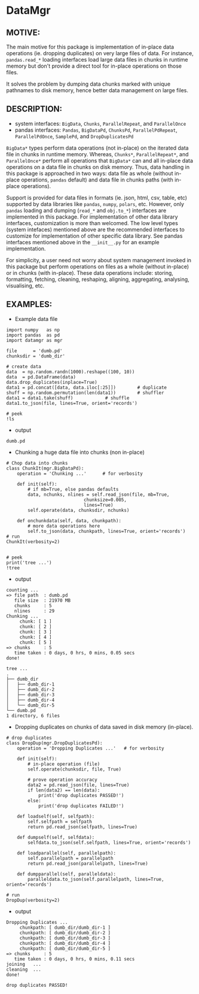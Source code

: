 # DataMgr

MOTIVE:
------
The main motive for this package is implementation of in-place data operations (ie. dropping duplicates) on very large files of data. For instance, ```pandas.read_*``` loading interfaces load large data files in chunks in runtime memory but don't provide a direct tool for in-place operations on those files.

It solves the problem by dumping data chunks marked with unique pathnames to disk memory, hence better data management on large files.


DESCRIPTION:
-----------
+ system interfaces: ```BigData```, ```Chunks```, ```ParallelRepeat```, and ```ParallelOnce```
+ pandas interfaces: ```Pandas```, ```BigDataPd```, ```ChunksPd```, ```ParallelPdRepeat```, ```ParallelPdOnce```, ```SamplePd```, and ```DropDuplicatesPd```

```BigData*``` types perform data operations (not in-place) on the iterated data file in chunks in runtime memory. Whereas, ```Chunks*```, ```ParallelRepeat*```, and ```ParallelOnce*``` perform all operations that ```BigData*``` can and all in-place data operations on a data file in chunks on disk memory. Thus, data handling in this package is approached in two ways: data file as whole (without in-place operations, ```pandas``` default) and data file in chunks paths (with in-place operations).

Support is provided for data files in formats (ie. json, html, csv, table, etc) supported by data libraries like ```pandas```, ```numpy```, ```polars```, etc. However, only ```pandas``` loading and dumping (```read_*``` and ```obj.to_*```) interfaces are implemented in this package. For implementation of other data library interfaces, customization is more than welcomed. The low level types (system intefaces) mentioned above are the recommended interfaces to customize for implementation of other specific data library. See pandas interfaces mentioned above in the ```__init__.py``` for an example implementation.

For simplicity, a user need not worry about system management invoked in this package but perform operations on files as a whole (without in-place) or in chunks (with in-place). These data operations include: storing, formatting, fetching, cleaning, reshaping, aligning, aggregating, analysing, visualising, etc. 


EXAMPLES:
--------
- Example data file 

```
import numpy   as np
import pandas  as pd
import datamgr as mgr

file      = 'dumb.pd'
chunksdir = 'dumb_dir'

# create data
data  = np.random.randn(1000).reshape((100, 10))
data  = pd.DataFrame(data)
data.drop_duplicates(inplace=True)
data1 = pd.concat([data, data.iloc[:25]])        # duplicate
shuff = np.random.permutation(len(data1))        # shuffler
data1 = data1.take(shuff)			 # shuffle
data1.to_json(file, lines=True, orient='records')

# peek
!ls
```

- output

```
dumb.pd

```


- Chunking a huge data file into chunks (non in-place)

```
# Chop data into chunks
class ChunkIt(mgr.BigDataPd):
    operation = 'Chunking ...' 		# for verbosity
    
    def init(self):
        # if mb=True, else pandas defaults
        data, nchunks, nlines = self.read_json(file, mb=True, 
						     chunksize=0.005, 
						     lines=True)
        self.operate(data, chunksdir, nchunks)
	
    def onchunkdata(self, data, chunkpath):
        # more data operations here
        self.to_json(data, chunkpath, lines=True, orient='records')
# run
ChunkIt(verbosity=2)


# peek
print('tree ...')
!tree

```

- output

```
counting ...
=> file path  : dumb.pd
   file size  : 21970 MB
   chunks     : 5
   nlines     : 29
Chunking ...
	 chunk: [ 1 ]
	 chunk: [ 2 ]
	 chunk: [ 3 ]
	 chunk: [ 4 ]
	 chunk: [ 5 ]
=> chunks     : 5
   time taken : 0 days, 0 hrs, 0 mins, 0.05 secs
done!

tree ...
.
├── dumb_dir
│   ├── dumb_dir-1
│   ├── dumb_dir-2
│   ├── dumb_dir-3
│   ├── dumb_dir-4
│   └── dumb_dir-5
└── dumb.pd
1 directory, 6 files

```


- Dropping duplicates on chunks of data saved in disk memory (in-place).

```
# drop duplicates
class DropDup(mgr.DropDuplicatesPd):
    operation = 'Dropping Duplicates ...'	# for verbosity
    
    def init(self):
        # in-place operation (file)
        self.operate(chunksdir, file, True)
	
        # prove operation accuracy
        data2 = pd.read_json(file, lines=True)
        if len(data2) == len(data):
            print('drop duplicates PASSED!')
        else:
            print('drop duplicates FAILED!')
	    
    def loadself(self, selfpath):
        self.selfpath = selfpath
        return pd.read_json(selfpath, lines=True)
	
    def dumpself(self, selfdata):
        selfdata.to_json(self.selfpath, lines=True, orient='records')
	
    def loadparallel(self, parallelpath):
        self.parallelpath = parallelpath
        return pd.read_json(parallelpath, lines=True)
	
    def dumpparallel(self, paralleldata):
        paralleldata.to_json(self.parallelpath, lines=True, orient='records')

# run
DropDup(verbosity=2)
```

- output

```
Dropping Duplicates ...
	 chunkpath: [ dumb_dir/dumb_dir-1 ]
	 chunkpath: [ dumb_dir/dumb_dir-2 ]
	 chunkpath: [ dumb_dir/dumb_dir-3 ]
	 chunkpath: [ dumb_dir/dumb_dir-4 ]
	 chunkpath: [ dumb_dir/dumb_dir-5 ]
=> chunks     : 5
   time taken : 0 days, 0 hrs, 0 mins, 0.11 secs
joining   ...
cleaning  ...
done!

drop duplicates PASSED!
```

